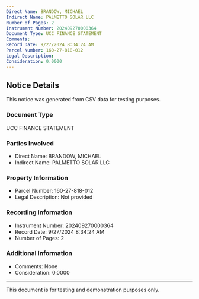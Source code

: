 ```yaml
---
Direct Name: BRANDOW, MICHAEL
Indirect Name: PALMETTO SOLAR LLC
Number of Pages: 2
Instrument Number: 202409270000364
Document Type: UCC FINANCE STATEMENT
Comments: 
Record Date: 9/27/2024 8:34:24 AM
Parcel Number: 160-27-818-012
Legal Description: 
Consideration: 0.0000
---
```


## Notice Details

This notice was generated from CSV data for testing purposes.

### Document Type
UCC FINANCE STATEMENT

### Parties Involved
- Direct Name: BRANDOW, MICHAEL
- Indirect Name: PALMETTO SOLAR LLC

### Property Information
- Parcel Number: 160-27-818-012
- Legal Description: Not provided

### Recording Information
- Instrument Number: 202409270000364
- Record Date: 9/27/2024 8:34:24 AM
- Number of Pages: 2

### Additional Information
- Comments: None
- Consideration: 0.0000

---

This document is for testing and demonstration purposes only.
